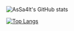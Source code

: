 ![AsSa4lt's GitHub stats](https://github-readme-stats.vercel.app/api?username=AsSa4lt&show_icons=true&theme=dracula)


[![Top Langs](https://github-readme-stats.vercel.app/api/top-langs/?username=AsSa4lt&theme=dracula)](https://github.com/AsSa4lt/AsSa4lt)
